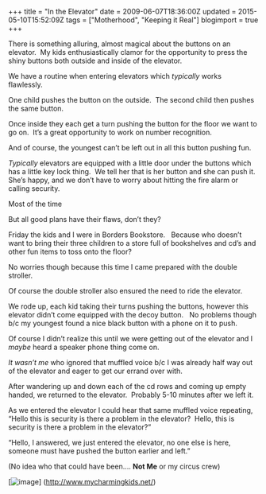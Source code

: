 +++
title = "In the Elevator"
date = 2009-06-07T18:36:00Z
updated = 2015-05-10T15:52:09Z
tags = ["Motherhood", "Keeping it Real"]
blogimport = true 
+++

There is something alluring, almost magical about the buttons on an elevator.&#160; My kids enthusiastically clamor for the opportunity to press the shiny buttons both outside and inside of the elevator.&#160; 

We have a routine when entering elevators which _typically_ works flawlessly.&#160; 

One child pushes the button on the outside.&#160; The second child then pushes the same button.&#160; 

Once inside they each get a turn pushing the button for the floor we want to go on.&#160; It’s a great opportunity to work on number recognition.&#160; 

And of course, the youngest can’t be left out in all this button pushing fun.

_Typically_ elevators are equipped with a little door under the buttons which has a little key lock thing.&#160; We tell her that is her button and she can push it.&#160; She’s happy, and we don’t have to worry about hitting the fire alarm or calling security.&#160; 

Most of the time

But all good plans have their flaws, don’t they?

Friday the kids and I were in Borders Bookstore.&#160;&#160; Because who doesn’t want to bring their three children to a store full of bookshelves and cd’s and other fun items to toss onto the floor?&#160; 

No worries though because this time I came prepared with the double stroller.&#160; 

Of course the double stroller also ensured the need to ride the elevator. 

We rode up, each kid taking their turns pushing the buttons, however this elevator didn’t come equipped with the decoy button.&#160;&#160; No problems though b/c my youngest found a nice black button with a phone on it to push.&#160; 

Of course I didn’t realize this until we were getting out of the elevator and I _maybe_ heard a speaker phone thing come on.&#160; 

_It wasn’t me_ who ignored that muffled voice b/c I was already half way out of the elevator and eager to get our errand over with.&#160; 

After wandering up and down each of the cd rows and coming up empty handed, we returned to the elevator.&#160; Probably 5-10 minutes after we left it.

As we entered the elevator I could hear that same muffled voice repeating, “Hello this is security is there a problem in the elevator?&#160; Hello, this is security is there a problem in the elevator?”

“Hello, I answered, we just entered the elevator, no one else is here, someone must have pushed the button earlier and left.” 

(No idea who that could have been…. **Not Me** or my circus crew)
 
[![image](http://i145.photobucket.com/albums/r208/jennisajoy/BLOG%20DESIGN/ONCEUPONABLOG/NotMeMonday.jpg)] (http://www.mycharmingkids.net/)


